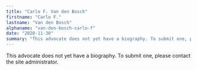 ```yaml
---
title: "Carlo F. Van den Bosch"
firstname: "Carlo F."
lastname: "Van den Bosch"
alphaname: "van-den-bosch-carlo-f"
date: "2020-11-30"
summary: "This advocate does not yet have a biography. To submit one, please contact the site administrator."
---
```

This advocate does not yet have a biography. To submit one, please contact the site administrator.

